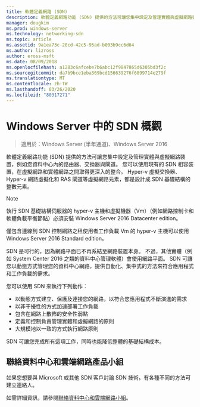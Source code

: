 ```yaml
---
title: 軟體定義網路 (SDN)
description: 軟體定義網路功能 (SDN) 提供的方法可讓您集中設定及管理實體與虛擬網路裝置，例如您資料中心內的路由器、交換器與閘道。 使用本主題來瞭解 Windows Server、System Center 和 Microsoft Azure 中提供的軟體定義網路（SDN）技術。
manager: dougkim
ms.prod: windows-server
ms.technology: networking-sdn
ms.topic: article
ms.assetid: 9a1ea73c-20cd-42c5-95ad-b003b9cc6d64
ms.author: lizross
author: eross-msft
ms.date: 08/09/2018
ms.openlocfilehash: a1283c6afcebe7b6abc12f9847865d6305bd3f2c
ms.sourcegitcommit: da7b9bce1eba369bcd156639276f6899714e279f
ms.translationtype: MT
ms.contentlocale: zh-TW
ms.lasthandoff: 03/26/2020
ms.locfileid: "80317271"
---
```

# <a name="sdn-in-windows-server-overview"></a>Windows Server 中的 SDN 概觀

>適用於：Windows Server (半年通道)、Windows Server 2016


軟體定義網路功能 (SDN) 提供的方法可讓您集中設定及管理實體與虛擬網路裝置，例如您資料中心內的路由器、交換器與閘道。 您可以使用現有的 SDN 相容裝置，在虛擬網路和實體網路之間取得更深入的整合。 Hyper-v 虛擬交換器、Hyper-v 網路虛擬化和 RAS 閘道等虛擬網路元素，都是設計成 SDN 基礎結構的整數元素。 

>[!Note]
>執行 SDN 基礎結構伺服器的 hyper-v 主機和虛擬機器（Vm）（例如網路控制卡和軟體負載平衡節點）必須安裝 Windows Server 2016 Datacenter edition。 
>
>僅包含連線到 SDN 控制網路之租使用者工作負載 Vm 的 hyper-v 主機可以使用 Windows Server 2016 Standard edition。

SDN 是可行的，因為網路平面已不再系結至網路裝置本身。 不過，其他實體（例如 System Center 2016 之類的資料中心管理軟體）會使用網路平面。 SDN 可讓您以動態方式管理您的資料中心網路，提供自動化、集中式的方法來符合應用程式和工作負載的需求。 

您可以使用 SDN 來執行下列動作：

- 以動態方式建立、保護及連接您的網路，以符合您應用程式不斷演進的需求
- 以非干擾性的方式加速部署工作負載
- 包含在網路上散佈的安全性弱點
- 定義和控制負責管理實體和虛擬網路的原則 
- 大規模地以一致的方式執行網路原則

SDN 可讓您完成所有這項工作，同時也能降低整體的基礎結構成本。



## <a name="contact-the-datacenter-and-cloud-networking-product-team"></a>聯絡資料中心和雲端網路產品小組

如果您想要與 Microsoft 或其他 SDN 客戶討論 SDN 技術，有各種不同的方法可建立連絡人。

如需詳細資訊，請參閱[聯絡資料中心和雲端網路小組](contact-sdn-team.md)。
